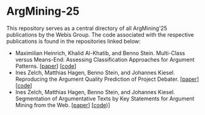 # ArgMining-25

This repository serves as a central directory of all ArgMining'25 publications by the Webis Group. The code associated with the respective publications is found in the repositories linked below:

* Maximilian Heinrich, Khalid Al-Khatib, and Benno Stein. Multi-Class versus Means-End: Assessing Classification Approaches for Argument Patterns. [[paper](https://webis.de/publications.html#heinrich_2025b)]  [[code](https://github.com/webis-de/argmining25-argument-classification)]
* Ines Zelch, Matthias Hagen, Benno Stein, and Johannes Kiesel. Reproducing the Argument Quality Prediction of Project Debater. [[paper](https://webis.de/publications.html#zelch_2025b)]  [[code](https://github.com/webis-de/argmining25-reproducing-ibm-arg-quality-api)]
* Ines Zelch, Matthias Hagen, Benno Stein, and Johannes Kiesel. Segmentation of Argumentative Texts by Key Statements for Argument Mining from the Web. [[paper](https://webis.de/publications.html#zelch_2025a)]  [[code](https://github.com/webis-de/argmining25-argument-segmentation))]

